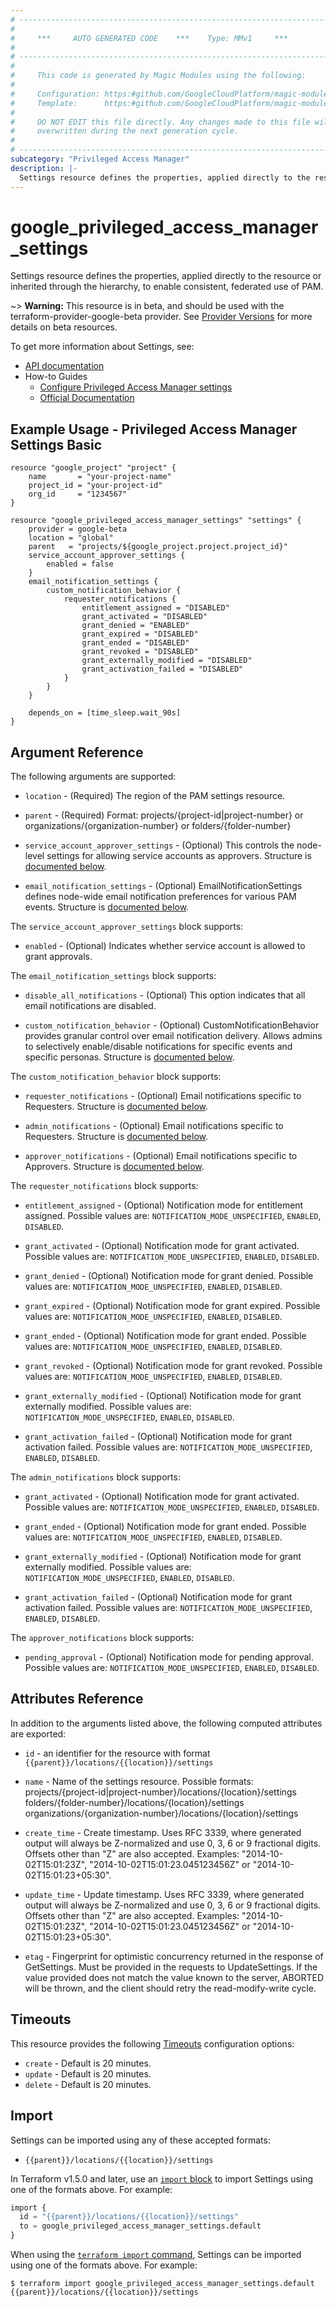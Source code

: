 ```yaml
---
# ----------------------------------------------------------------------------
#
#     ***     AUTO GENERATED CODE    ***    Type: MMv1     ***
#
# ----------------------------------------------------------------------------
#
#     This code is generated by Magic Modules using the following:
#
#     Configuration: https:#github.com/GoogleCloudPlatform/magic-modules/tree/main/mmv1/products/privilegedaccessmanager/Settings.yaml
#     Template:      https:#github.com/GoogleCloudPlatform/magic-modules/tree/main/mmv1/templates/terraform/resource.html.markdown.tmpl
#
#     DO NOT EDIT this file directly. Any changes made to this file will be
#     overwritten during the next generation cycle.
#
# ----------------------------------------------------------------------------
subcategory: "Privileged Access Manager"
description: |-
  Settings resource defines the properties, applied directly to the resource or inherited through the hierarchy, to enable consistent, federated use of PAM.
---
```


# google_privileged_access_manager_settings

Settings resource defines the properties, applied directly to the resource or inherited through the hierarchy, to enable consistent, federated use of PAM.

~> **Warning:** This resource is in beta, and should be used with the terraform-provider-google-beta provider.
See [Provider Versions](https://terraform.io/docs/providers/google/guides/provider_versions.html) for more details on beta resources.

To get more information about Settings, see:

* [API documentation](https://cloud.google.com/iam/docs/reference/pam/rest/v1beta/folders.locations/updateSettings)
* How-to Guides
    * [Configure Privileged Access Manager settings](https://cloud.google.com/iam/docs/pam-configure-settings)
    * [Official Documentation](https://cloud.google.com/iam/docs/pam-overview)

## Example Usage - Privileged Access Manager Settings Basic


```hcl
resource "google_project" "project" {
    name       = "your-project-name"
    project_id = "your-project-id"
    org_id     = "1234567"
}

resource "google_privileged_access_manager_settings" "settings" {
    provider = google-beta
    location = "global"
    parent   = "projects/${google_project.project.project_id}"
    service_account_approver_settings {
        enabled = false
    }
    email_notification_settings {
        custom_notification_behavior {
            requester_notifications {
                entitlement_assigned = "DISABLED"
                grant_activated = "DISABLED"
                grant_denied = "ENABLED"
                grant_expired = "DISABLED"
                grant_ended = "DISABLED"
                grant_revoked = "DISABLED"
                grant_externally_modified = "DISABLED"
                grant_activation_failed = "DISABLED"
            }
        }
    }

    depends_on = [time_sleep.wait_90s]
}
```

## Argument Reference

The following arguments are supported:


* `location` -
  (Required)
  The region of the PAM settings resource.

* `parent` -
  (Required)
  Format: projects/{project-id|project-number} or organizations/{organization-number} or folders/{folder-number}


* `service_account_approver_settings` -
  (Optional)
  This controls the node-level settings for allowing service accounts as approvers.
  Structure is [documented below](#nested_service_account_approver_settings).

* `email_notification_settings` -
  (Optional)
  EmailNotificationSettings defines node-wide email notification preferences for various PAM events.
  Structure is [documented below](#nested_email_notification_settings).



<a name="nested_service_account_approver_settings"></a>The `service_account_approver_settings` block supports:

* `enabled` -
  (Optional)
  Indicates whether service account is allowed to grant approvals.

<a name="nested_email_notification_settings"></a>The `email_notification_settings` block supports:

* `disable_all_notifications` -
  (Optional)
  This option indicates that all email notifications are disabled.

* `custom_notification_behavior` -
  (Optional)
  CustomNotificationBehavior provides granular control over email notification delivery. Allows admins to selectively enable/disable notifications for specific events and specific personas.
  Structure is [documented below](#nested_email_notification_settings_custom_notification_behavior).


<a name="nested_email_notification_settings_custom_notification_behavior"></a>The `custom_notification_behavior` block supports:

* `requester_notifications` -
  (Optional)
  Email notifications specific to Requesters.
  Structure is [documented below](#nested_email_notification_settings_custom_notification_behavior_requester_notifications).

* `admin_notifications` -
  (Optional)
  Email notifications specific to Requesters.
  Structure is [documented below](#nested_email_notification_settings_custom_notification_behavior_admin_notifications).

* `approver_notifications` -
  (Optional)
  Email notifications specific to Approvers.
  Structure is [documented below](#nested_email_notification_settings_custom_notification_behavior_approver_notifications).


<a name="nested_email_notification_settings_custom_notification_behavior_requester_notifications"></a>The `requester_notifications` block supports:

* `entitlement_assigned` -
  (Optional)
  Notification mode for entitlement assigned.
  Possible values are: `NOTIFICATION_MODE_UNSPECIFIED`, `ENABLED`, `DISABLED`.

* `grant_activated` -
  (Optional)
  Notification mode for grant activated.
  Possible values are: `NOTIFICATION_MODE_UNSPECIFIED`, `ENABLED`, `DISABLED`.

* `grant_denied` -
  (Optional)
  Notification mode for grant denied.
  Possible values are: `NOTIFICATION_MODE_UNSPECIFIED`, `ENABLED`, `DISABLED`.

* `grant_expired` -
  (Optional)
  Notification mode for grant expired.
  Possible values are: `NOTIFICATION_MODE_UNSPECIFIED`, `ENABLED`, `DISABLED`.

* `grant_ended` -
  (Optional)
  Notification mode for grant ended.
  Possible values are: `NOTIFICATION_MODE_UNSPECIFIED`, `ENABLED`, `DISABLED`.

* `grant_revoked` -
  (Optional)
  Notification mode for grant revoked.
  Possible values are: `NOTIFICATION_MODE_UNSPECIFIED`, `ENABLED`, `DISABLED`.

* `grant_externally_modified` -
  (Optional)
  Notification mode for grant externally modified.
  Possible values are: `NOTIFICATION_MODE_UNSPECIFIED`, `ENABLED`, `DISABLED`.

* `grant_activation_failed` -
  (Optional)
  Notification mode for grant activation failed.
  Possible values are: `NOTIFICATION_MODE_UNSPECIFIED`, `ENABLED`, `DISABLED`.

<a name="nested_email_notification_settings_custom_notification_behavior_admin_notifications"></a>The `admin_notifications` block supports:

* `grant_activated` -
  (Optional)
  Notification mode for grant activated.
  Possible values are: `NOTIFICATION_MODE_UNSPECIFIED`, `ENABLED`, `DISABLED`.

* `grant_ended` -
  (Optional)
  Notification mode for grant ended.
  Possible values are: `NOTIFICATION_MODE_UNSPECIFIED`, `ENABLED`, `DISABLED`.

* `grant_externally_modified` -
  (Optional)
  Notification mode for grant externally modified.
  Possible values are: `NOTIFICATION_MODE_UNSPECIFIED`, `ENABLED`, `DISABLED`.

* `grant_activation_failed` -
  (Optional)
  Notification mode for grant activation failed.
  Possible values are: `NOTIFICATION_MODE_UNSPECIFIED`, `ENABLED`, `DISABLED`.

<a name="nested_email_notification_settings_custom_notification_behavior_approver_notifications"></a>The `approver_notifications` block supports:

* `pending_approval` -
  (Optional)
  Notification mode for pending approval.
  Possible values are: `NOTIFICATION_MODE_UNSPECIFIED`, `ENABLED`, `DISABLED`.

## Attributes Reference

In addition to the arguments listed above, the following computed attributes are exported:

* `id` - an identifier for the resource with format `{{parent}}/locations/{{location}}/settings`

* `name` -
  Name of the settings resource. Possible formats:
  projects/{project-id|project-number}/locations/{location}/settings folders/{folder-number}/locations/{location}/settings organizations/{organization-number}/locations/{location}/settings

* `create_time` -
  Create timestamp. Uses RFC 3339, where generated output will always be Z-normalized and use 0, 3, 6 or 9 fractional digits. Offsets other than "Z" are also accepted.
  Examples: "2014-10-02T15:01:23Z", "2014-10-02T15:01:23.045123456Z" or "2014-10-02T15:01:23+05:30".

* `update_time` -
  Update timestamp. Uses RFC 3339, where generated output will always be Z-normalized and use 0, 3, 6 or 9 fractional digits. Offsets other than "Z" are also accepted.
  Examples: "2014-10-02T15:01:23Z", "2014-10-02T15:01:23.045123456Z" or "2014-10-02T15:01:23+05:30".

* `etag` -
  Fingerprint for optimistic concurrency returned in the response of GetSettings. Must be provided in the requests to UpdateSettings. If the value provided does not match the value known to the server, ABORTED will be thrown, and the client should retry the read-modify-write cycle.


## Timeouts

This resource provides the following
[Timeouts](https://developer.hashicorp.com/terraform/plugin/sdkv2/resources/retries-and-customizable-timeouts) configuration options:

- `create` - Default is 20 minutes.
- `update` - Default is 20 minutes.
- `delete` - Default is 20 minutes.

## Import


Settings can be imported using any of these accepted formats:

* `{{parent}}/locations/{{location}}/settings`


In Terraform v1.5.0 and later, use an [`import` block](https://developer.hashicorp.com/terraform/language/import) to import Settings using one of the formats above. For example:

```tf
import {
  id = "{{parent}}/locations/{{location}}/settings"
  to = google_privileged_access_manager_settings.default
}
```

When using the [`terraform import` command](https://developer.hashicorp.com/terraform/cli/commands/import), Settings can be imported using one of the formats above. For example:

```
$ terraform import google_privileged_access_manager_settings.default {{parent}}/locations/{{location}}/settings
```

